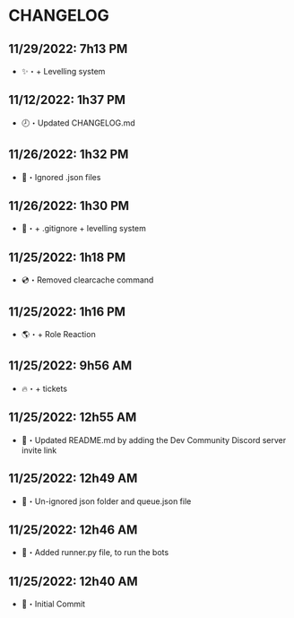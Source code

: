 # CHANGELOG

## 11/29/2022: 7h13 PM
- ✨・+ Levelling system

## 11/12/2022: 1h37 PM
- 🕗・Updated CHANGELOG.md

## 11/26/2022: 1h32 PM
- 👔・Ignored .json files

## 11/26/2022: 1h30 PM
- 📸・+ .gitignore + levelling system

## 11/25/2022: 1h18 PM
- 💿・Removed clearcache command

## 11/25/2022: 1h16 PM
- 🌎・+ Role Reaction

## 11/25/2022: 9h56 AM
- 🔥・+ tickets

## 11/25/2022: 12h55 AM
- 📖・Updated README.md by adding the Dev Community Discord server invite link

## 11/25/2022: 12h49 AM
- 🚨・Un-ignored json folder and queue.json file

## 11/25/2022: 12h46 AM
- 🌌・Added runner.py file, to run the bots

## 11/25/2022: 12h40 AM
- 📁・Initial Commit